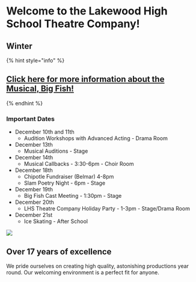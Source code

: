 # Welcome to the Lakewood High School Theatre Company!

## Winter

{% hint style="info" %}
## [Click here for more information about the Musical, Big Fish!](current-season/big-fish.md)
{% endhint %}

### Important Dates

* December 10th and 11th
  * Audition Workshops with Advanced Acting - Drama Room
* December 13th
  * Musical Auditions - Stage
* December 14th
  * Musical Callbacks - 3:30-6pm - Choir Room
* December 18th
  * Chipotle Fundraiser \(Belmar\) 4-8pm
  * Slam Poetry Night - 6pm - Stage
* December 19th
  * Big Fish Cast Meeting - 1:30pm - Stage
* December 20th
  * LHS Theatre Company Holiday Party - 1-3pm - Stage/Drama Room
* December 21st
  * Ice Skating - After School

![](.gitbook/assets/tix-on-sale.png)

## Over 17 years of excellence

We pride ourselves on creating high quality, astonishing productions year round. Our welcoming environment is a perfect fit for anyone.


